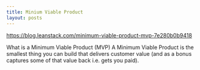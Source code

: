 ```yaml
---
title: Minium Viable Product
layout: posts
---
```


https://blog.leanstack.com/minimum-viable-product-mvp-7e280b0b9418

What is a Minimum Viable Product (MVP)
A Minimum Viable Product is the smallest thing you can build that delivers customer value (and as a bonus captures some of that value back i.e. gets you paid).
